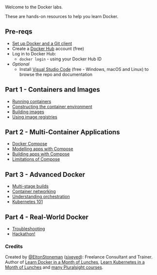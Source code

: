 Welcome to the Docker labs.

These are hands-on resources to help you learn Docker.

## Pre-reqs

 - [Set up Docker and a Git client](./setup/README.md)
 - Create a [Docker Hub](https://hub.docker.com/signup) account (free)
 - Log in to Docker Hub:
   - `docker login` -  using your Docker Hub ID 
- _Optional_
    -   Install [Visual Studio Code](https://code.visualstudio.com) (free - Windows, macOS and Linux) to browse the repo and documentation


## Part 1 - Containers and Images

- [Running containers](labs/containers/README.md)
- [Constructing the container environment](labs/env/README.md)
- [Building images](labs/images/README.md)
- [Using image registries](labs/registries/README.md)

## Part 2 - Multi-Container Applications

- [Docker Compose](labs/compose/README.md)
- [Modelling apps with Compose](labs/compose-model/README.md)
- [Building apps with Compose](labs/compose-build/README.md)
- [Limitations of Compose](labs/compose-limits/README.md)

## Part 3 - Advanced Docker

- [Multi-stage builds](labs/multi-stage/README.md)
- [Container networking](labs/networking/README.md)
- [Understanding orchestration](labs/orchestration/README.md)
- [Kubernetes 101](labs/kubernetes/README.md)

## Part 4 - Real-World Docker

- [Troubleshooting](labs/troubleshooting/README.md) 
- [Hackathon!](hackathon/README.md)

### Credits

Created by [@EltonStoneman](https://twitter.com/EltonStoneman) ([sixeyed](https://github.com/sixeyed)): Freelance Consultant and Trainer. Author of [Learn Docker in a Month of Lunches](https://www.manning.com/books/learn-docker-in-a-month-of-lunches), [Learn Kubernetes in a Month of Lunches](https://www.manning.com/books/learn-kubernetes-in-a-month-of-lunches) and [many Pluralsight courses](https://pluralsight.pxf.io/c/1197078/424552/7490?u=https%3A%2F%2Fwww.pluralsight.com%2Fauthors%2Felton-stoneman).